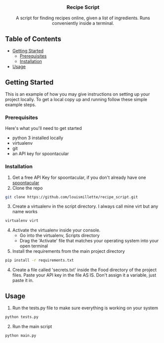 <!-- PROJECT LOGO -->
<br />
<p align="center">
  <h3 align="center">Recipe Script</h3>
  <p align="center">
    A script for finding recipes online, given a list of ingredients.  Runs conveniently inside a terminal.
  </p>
</p>



<!-- TABLE OF CONTENTS -->
## Table of Contents

* [Getting Started](#getting-started)
  * [Prerequisites](#prerequisites)
  * [Installation](#installation)
* [Usage](#usage)


<!-- GETTING STARTED -->
## Getting Started

This is an example of how you may give instructions on setting up your project locally.
To get a local copy up and running follow these simple example steps.

### Prerequisites

Here's what you'll need to get started
* python 3 installed locally
* virtualenv
* git
* an API key for spoontacular


### Installation

1. Get a free API Key for spoontacular, if you don't already have one [spoontacular](https://spoonacular.com/food-api)
2. Clone the repo
```sh
git clone https://github.com/louismillette/recipe_script.git
```
3. Create a virtualenv in the script directory.  I always call mine virt but any name works
```sh
virtualenv virt
```
4. Activate the virtualenv inside your console.
	- Go into the virtualenv, Scripts directory
	- Drag the 'Activate' file that matches your operating system into your open terminal
5. Install the requirements from the main project directory
```sh
pip install -r requirements.txt
```
4. Create a file called 'secrets.txt' inside the Food directory of the project files.  Paste your API key in the file AS IS.  Don't assign it a variable, just paste it in.

<!-- USAGE EXAMPLES -->
## Usage

1. Run the tests.py file to make sure everything is working on your system
```sh
python tests.py
```

2. Run the main script
```sh
python main.py
```